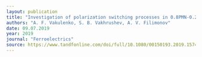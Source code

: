 ```yaml
---
layout: publication
title: "Investigation of polarization switching processes in 0.8PMN-0.2PT single crystal in a temperature range from 100 K to 300 K"
authors: "A. F. Vakulenko, S. B. Vakhrushev, A. V. Filimonov"
date: 09.07.2019
year: 2019
journal: "Ferroelectrics"
source: https://www.tandfonline.com/doi/full/10.1080/00150193.2019.1574666
---
```

